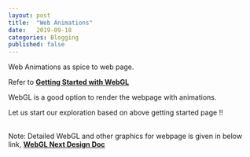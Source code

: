 ```yaml
---
layout: post
title:  "Web Animations"
date:   2019-09-18
categories: Blogging
published: false
---
```


Web Animations as spice to web page.

Refer to <b> <a href="https://developer.mozilla.org/en-US/docs/Web/API/WebGL_API/Tutorial/Getting_started_with_WebGL" > Getting Started with WebGL </a> </b>

WebGL is a good option to render the webpage with animations. 

Let us start our exploration based on above 
getting started page !!
<br>
<!---Defining the drwaing canvas -->
<canvas id="sampleCanvas1" width="400" height="200"></canvas>
<script>
//
// start here
//
function main() {
    const canvas = document.querySelector("#sampleCanvas1");
    // Initialize the GL context
    const gl = canvas.getContext("webgl");
    // Only continue if WebGL is available and working
    if (gl === null) {
      alert("Unable to initialize WebGL. Your browser or machine may not support it.");
      return;
    }
    // Set clear color to black, fully opaque
    gl.clearColor(0.0, 0.0, 0.0, 1.0);
    // Clear the color buffer with specified clear color
    gl.clear(gl.COLOR_BUFFER_BIT);
  }
  window.onload = main;
</script>
<br>
Note:
Detailed WebGL and other graphics for webpage is given in below link, 
<b> <a href="https://docs.google.com/document/d/1-lAvR9GXaNJiqUIpm3N2XuGUWv_JrkpGizDN0bNq7wY/edit#" >WebGL Next Design Doc </a> </b>
